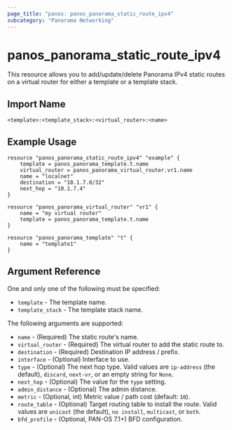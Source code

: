 ```yaml
---
page_title: "panos: panos_panorama_static_route_ipv4"
subcategory: "Panorama Networking"
---
```


# panos_panorama_static_route_ipv4

This resource allows you to add/update/delete Panorama IPv4 static routes on a
virtual router for either a template or a template stack.


## Import Name

```
<template>:<template_stack>:<virtual_router>:<name>
```


## Example Usage

```hcl
resource "panos_panorama_static_route_ipv4" "example" {
    template = panos_panorama_template.t.name
    virtual_router = panos_panorama_virtual_router.vr1.name
    name = "localnet"
    destination = "10.1.7.0/32"
    next_hop = "10.1.7.4"
}

resource "panos_panorama_virtual_router" "vr1" {
    name = "my virtual router"
    template = panos_panorama_template.t.name
}

resource "panos_panorama_template" "t" {
    name = "template1"
}
```

## Argument Reference

One and only one of the following must be specified:

* `template` - The template name.
* `template_stack` - The template stack name.

The following arguments are supported:

* `name` - (Required) The static route's name.
* `virtual_router` - (Required) The virtual router to add the static
  route to.
* `destination` - (Required) Destination IP address / prefix.
* `interface` - (Optional) Interface to use.
* `type` - (Optional) The next hop type.  Valid values are `ip-address` (the
  default), `discard`, `next-vr`, or an empty string for `None`.
* `next_hop` - (Optional) The value for the `type` setting.
* `admin_distance` - (Optional) The admin distance.
* `metric` - (Optional, int) Metric value / path cost (default: `10`).
* `route_table` - (Optional) Target routing table to install the route.  Valid
  values are `unicast` (the default), `no install`, `multicast`, or `both`.
* `bfd_profile` - (Optional, PAN-OS 7.1+) BFD configuration.
